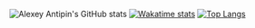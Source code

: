 ![Alexey Antipin's GitHub stats](https://github-readme-stats.vercel.app/api?username=scottyfionnghall&show_icons=true&theme=dracula)
[![Wakatime stats](https://github-readme-stats.vercel.app/api/wakatime?username=scottyfionnghall&theme=dracula&layout=compact)](https://github.com/anuraghazra/github-readme-stats)
[![Top Langs](https://github-readme-stats.vercel.app/api/top-langs/?username=scottyfionnghall&theme=dracula&layout=compact)](https://github.com/anuraghazra/github-readme-stats)

